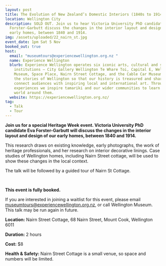 ```yaml
---
layout: post
title: The Evolution of New Zealand’s Domestic Interiors (1840s to 1914)
location: Wellington City
description: SOLD OUT. Join us to hear Victoria University PhD candidate Eva
  Forster-Garbutt discuss the changes in the interior layout and design of our
  early homes, between 1840 and 1914.
img: /assets/uploaded/22_nairn_st.jpg
event_date: 1pm Sat 5 Nov
booked_out: true
host:
  email: "museumtours@experiencewellington.org.nz "
  name: Experience Wellington
  blurb: Experience Wellington operates six iconic arts, cultural and science
    institutions – City Gallery Wellington Te Whare Toi, Capital E, Wellington
    Museum, Space Place, Nairn Street Cottage, and the Cable Car Museum. We tell
    the stories of Wellington so that our history is treasured and shared. We
    connect audiences with inspiring local and international art. Through our
    experiences we inspire tamariki and our wider communities to learn about the
    world around them.
  website: https://experiencewellington.org.nz/
tag:
  - Talk
  - Tour
---
```

**Join us for a special Heritage Week event. Victoria University PhD candidate Eva Forster-Garbutt will discuss the changes in the interior layout and design of our early homes, between 1840 and 1914.**

This research draws on existing knowledge, early photographs, the work of heritage professionals, and her research on interior decorative linings. Case studies of Wellington homes, including Nairn Street cottage, will be used to show these changes in the local context.

The talk will be followed by a guided tour of Nairn St Cottage.

<br>

**This event is fully booked.**

<a style="display: none;" href="https://nz.patronbase.com/_MuseumsWellington/Performances/List?prod_id=HW01&pb_promotion_code=CODE&utm_source=Facebook&utm_medium=Listing&utm_campaign=HW" class="button">Book your spot</a>
I﻿f you are interested in joining a waitlist for this event, please email [museumtours@experiencewellington.org.nz](museumtours@experiencewellington.org.nz), or call Wellington Museum. This talk may be run again in future.

**Location:** Nairn Street Cottage,  68 Nairn Street, Mount Cook, Wellington 6011

**Duration:** 2 hours

**Cost:** $8

**Health & Safety:** Nairn Street Cottage is a small venue, so space and numbers will be limited.